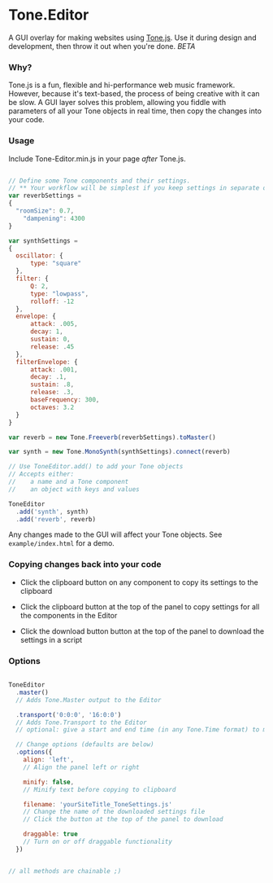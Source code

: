 # Tone.Editor
A GUI overlay for making websites using [Tone.js](https://github.com/Tonejs/Tone.js). Use it during design and development, then throw it out when you're done.  *BETA*

### Why?
Tone.js is a fun, flexible and hi-performance web music framework. However, because it's text-based, the process of being creative with it can be slow. A GUI layer solves this problem, allowing you fiddle with parameters of all your Tone objects in real time, then copy the changes into your code.

### Usage
Include Tone-Editor.min.js in your page *after* Tone.js.

```javascript

// Define some Tone components and their settings.
// ** Your workflow will be simplest if you keep settings in separate objects. **
var reverbSettings =
{
  "roomSize": 0.7,
	"dampening": 4300
}

var synthSettings =
{
  oscillator: {
      type: "square"
  },
  filter: {
      Q: 2,
      type: "lowpass",
      rolloff: -12
  },
  envelope: {
      attack: .005,
      decay: 1,
      sustain: 0,
      release: .45
  },
  filterEnvelope: {
      attack: .001,
      decay: .1,
      sustain: .8,
      release: .3,
      baseFrequency: 300,
      octaves: 3.2
  }
}

var reverb = new Tone.Freeverb(reverbSettings).toMaster()

var synth = new Tone.MonoSynth(synthSettings).connect(reverb)

// Use ToneEditor.add() to add your Tone objects
// Accepts either:
//    a name and a Tone component
//    an object with keys and values

ToneEditor
  .add('synth', synth)
  .add('reverb', reverb)

```
Any changes made to the GUI will affect your Tone objects. See `example/index.html` for a demo.

### Copying changes back into your code
* Click the clipboard button on any component to copy its settings to the clipboard

* Click the clipboard button at the top of the panel to copy settings for all the components in the Editor

* Click the download button button at the top of the panel to download the settings in a script

### Options
```javascript

ToneEditor
  .master()
  // Adds Tone.Master output to the Editor

  .transport('0:0:0', '16:0:0')
  // Adds Tone.Transport to the Editor
  // optional: give a start and end time (in any Tone.Time format) to make a timeline appear

  // Change options (defaults are below)
  .options({
    align: 'left',
    // Align the panel left or right

    minify: false,
    // Minify text before copying to clipboard

    filename: 'yourSiteTitle_ToneSettings.js'
    // Change the name of the downloaded settings file
    // Click the button at the top of the panel to download

    draggable: true
    // Turn on or off draggable functionality
  })


// all methods are chainable ;)
```

